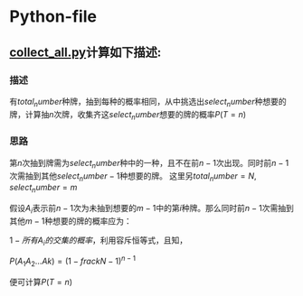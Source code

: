 # Python-file

## [collect_all.py](https://github.com/PatYoung/Python-file/blob/master/collect_all.py)计算如下描述:

### 描述

有$total_number$种牌，抽到每种的概率相同，从中挑选出$select_number$种想要的牌，计算抽$n$次牌，收集齐这$select_number$想要的牌的概率$P(T=n)$

### 思路

第$n$次抽到牌需为$select_number$种中的一种，且不在前$n-1$次出现。同时前$n-1$次需抽到其他$select_number-1$种想要的牌。
这里另$total_number = N$, $select_number = m$

假设$A_{i}$表示前$n-1$次为未抽到想要的$m-1$中的第$i$种牌。那么同时前$n-1$次需抽到其他$m-1$种想要的牌的概率应为：

$1-所有A_{i}的交集的概率$，利用容斥恒等式，且知，

$P(A_{1}A_{2}...A{k}) = (1-frac{k}{N-1})^{n-1}$

便可计算$P(T=n)$
